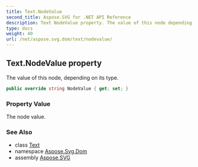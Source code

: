```yaml
---
title: Text.NodeValue
second_title: Aspose.SVG for .NET API Reference
description: Text NodeValue property. The value of this node depending on its type
type: docs
weight: 40
url: /net/aspose.svg.dom/text/nodevalue/
---
```

## Text.NodeValue property

The value of this node, depending on its type.

```csharp
public override string NodeValue { get; set; }
```

### Property Value

The node value.

### See Also

* class [Text](../)
* namespace [Aspose.Svg.Dom](../../../aspose.svg.dom/)
* assembly [Aspose.SVG](../../../)
